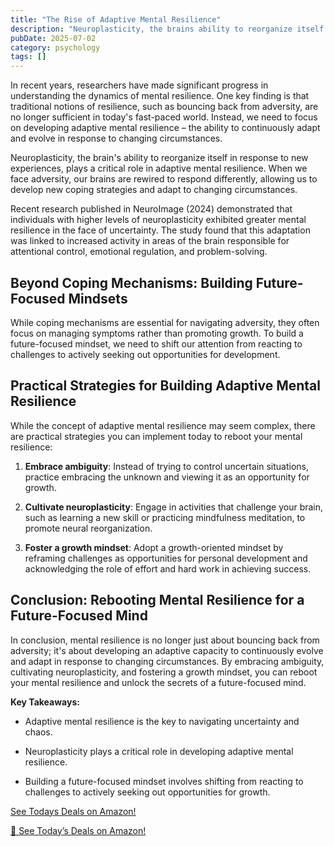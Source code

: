 ```yaml
---
title: "The Rise of Adaptive Mental Resilience"
description: "Neuroplasticity, the brains ability to reorganize itself in response to new experiences, plays a critical role in adaptive mental resilience. When we..."
pubDate: 2025-07-02
category: psychology
tags: []
---
```


In recent years, researchers have made significant progress in understanding the dynamics of mental resilience. One key finding is that traditional notions of resilience, such as bouncing back from adversity, are no longer sufficient in today's fast-paced world. Instead, we need to focus on developing adaptive mental resilience – the ability to continuously adapt and evolve in response to changing circumstances.

Neuroplasticity, the brain's ability to reorganize itself in response to new experiences, plays a critical role in adaptive mental resilience. When we face adversity, our brains are rewired to respond differently, allowing us to develop new coping strategies and adapt to changing circumstances.

Recent research published in NeuroImage (2024) demonstrated that individuals with higher levels of neuroplasticity exhibited greater mental resilience in the face of uncertainty. The study found that this adaptation was linked to increased activity in areas of the brain responsible for attentional control, emotional regulation, and problem-solving.

## Beyond Coping Mechanisms: Building Future-Focused Mindsets

While coping mechanisms are essential for navigating adversity, they often focus on managing symptoms rather than promoting growth. To build a future-focused mindset, we need to shift our attention from reacting to challenges to actively seeking out opportunities for development.

## Practical Strategies for Building Adaptive Mental Resilience

While the concept of adaptive mental resilience may seem complex, there are practical strategies you can implement today to reboot your mental resilience:

1. **Embrace ambiguity**: Instead of trying to control uncertain situations, practice embracing the unknown and viewing it as an opportunity for growth.

2. **Cultivate neuroplasticity**: Engage in activities that challenge your brain, such as learning a new skill or practicing mindfulness meditation, to promote neural reorganization.

3. **Foster a growth mindset**: Adopt a growth-oriented mindset by reframing challenges as opportunities for personal development and acknowledging the role of effort and hard work in achieving success.

## Conclusion: Rebooting Mental Resilience for a Future-Focused Mind

In conclusion, mental resilience is no longer just about bouncing back from adversity; it's about developing an adaptive capacity to continuously evolve and adapt in response to changing circumstances. By embracing ambiguity, cultivating neuroplasticity, and fostering a growth mindset, you can reboot your mental resilience and unlock the secrets of a future-focused mind.

**Key Takeaways:**

* Adaptive mental resilience is the key to navigating uncertainty and chaos.

* Neuroplasticity plays a critical role in developing adaptive mental resilience.

* Building a future-focused mindset involves shifting from reacting to challenges to actively seeking out opportunities for growth.

[ See Todays Deals on Amazon!](https://amzn.to/3UjsCWp)

[🛒 See Today’s Deals on Amazon!](https://amzn.to/3UjsCWp)
